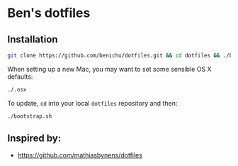 # Ben's dotfiles

## Installation

```bash
git clone https://github.com/benichu/dotfiles.git && cd dotfiles && ./bootstrap.sh
```

When setting up a new Mac, you may want to set some sensible OS X defaults:

```bash
./.osx
```

To update, `cd` into your local `dotfiles` repository and then:

```bash
./bootstrap.sh
```

## Inspired by:

* https://github.com/mathiasbynens/dotfiles
